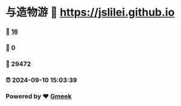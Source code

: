 # 与造物游 :link: https://jslilei.github.io 
### :page_facing_up: [16](https://jslilei.github.io/tag.html) 
### :speech_balloon: 0 
### :hibiscus: 29472 
### :alarm_clock: 2024-09-10 15:03:39 
### Powered by :heart: [Gmeek](https://github.com/Meekdai/Gmeek)
